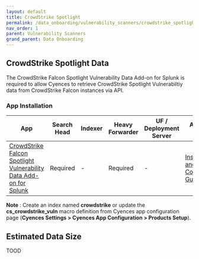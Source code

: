 ```yaml
---
layout: default
title: CrowdStrike Spotlight
permalink: /data_onboarding/vulnerability_scanners/crowdstrike_spotlight/
nav_order: 1
parent: Vulnerability Scanners
grand_parent: Data Onboarding
---
```


## **CrowdStrike Spotlight Data**

The CrowdStrike Falcon Spotlight Vulnerability Data Add-on for Splunk is required to allow Cyences to retrieve CrowdStrike Spotlight Vulnerabiltiy data from CrowdStrike Falcon instances via API. 

### App Installation

| App |  Search Head  | Indexer | Heavy Forwarder | UF / Deployment Server | Additional Details |
| ---- | ------ | ------------ | -------------- | -------------------- | ------ |
| [CrowdStrike Falcon Spotlight Vulnerability Data Add-on for Splunk](https://splunkbase.splunk.com/app/6167/) | Required | - | Required | - | [Installation and Configuration Guide](https://www.crowdstrike.com/resources/guides/crowdstrike-falcon-spotlight-vulnerability-data-add-on-for-splunk/) |

**Note** : Create an index named **crowdstrike** or update the **cs_crowdstrike_vuln** macro definition from Cyences app configuration page (**Cyences Settings > Cyences App Configuration > Products Setup**).


## Estimated Data Size
TOOD